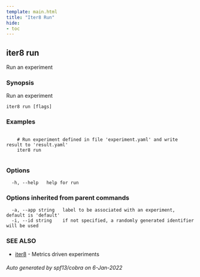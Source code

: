 ```yaml
---
template: main.html
title: "Iter8 Run"
hide:
- toc
---
```


## iter8 run

Run an experiment

### Synopsis

Run an experiment

```
iter8 run [flags]
```

### Examples

```

	# Run experiment defined in file 'experiment.yaml' and write result to 'result.yaml'
	iter8 run
	
```

### Options

```
  -h, --help   help for run
```

### Options inherited from parent commands

```
  -a, --app string   label to be associated with an experiment, default is 'default'
  -i, --id string    if not specified, a randomly generated identifier will be used
```

### SEE ALSO

* [iter8](iter8.md)	 - Metrics driven experiments

###### Auto generated by spf13/cobra on 6-Jan-2022
